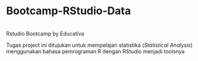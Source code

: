 # Bootcamp-RStudio-Data
<br>
Rstudio Bootcamp by Educativa
<br>


Tugas project ini ditujukan untuk mempelajari statistika (_Statistical Analysis_) menggunakan bahasa pemrograman R dengan RStudio menjadi toolsnya
